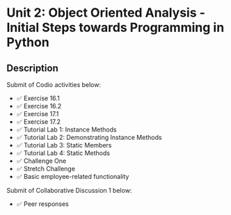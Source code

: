 # Unit 2: Object Oriented Analysis - Initial Steps towards Programming in Python

## Description

Submit of Codio activities below:
- ✅ Exercise 16.1
- ✅ Exercise 16.2
- ✅ Exercise 17.1
- ✅ Exercise 17.2
- ✅ Tutorial Lab 1: Instance Methods
- ✅ Tutorial Lab 2: Demonstrating Instance Methods
- ✅ Tutorial Lab 3: Static Members
- ✅ Tutorial Lab 4: Static Methods
- ✅ Challenge One
- ✅ Stretch Challenge
- ✅ Basic employee-related functionality

Submit of Collaborative Discussion 1 below:
- ✅ Peer responses
